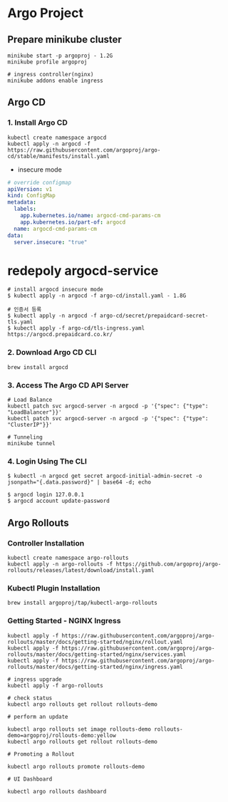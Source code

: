 # Argo Project

## Prepare minikube cluster

```
minikube start -p argoproj - 1.2G
minikube profile argoproj

# ingress controller(nginx)
minikube addons enable ingress
```

## Argo CD

### 1. Install Argo CD

```
kubectl create namespace argocd
kubectl apply -n argocd -f https://raw.githubusercontent.com/argoproj/argo-cd/stable/manifests/install.yaml
```

- insecure mode

```yaml
# override configmap
apiVersion: v1
kind: ConfigMap
metadata:
  labels:
    app.kubernetes.io/name: argocd-cmd-params-cm
    app.kubernetes.io/part-of: argocd
  name: argocd-cmd-params-cm
data:
  server.insecure: "true"
```

# redepoly argocd-service

```
# install argocd insecure mode
$ kubectl apply -n argocd -f argo-cd/install.yaml - 1.8G

# 인증서 등록
$ kubectl apply -n argocd -f argo-cd/secret/prepaidcard-secret-tls.yaml
$ kubectl apply -f argo-cd/tls-ingress.yaml
https://argocd.prepaidcard.co.kr/
```

### 2. Download Argo CD CLI

```
brew install argocd
```

### 3. Access The Argo CD API Server

```
# Load Balance
kubectl patch svc argocd-server -n argocd -p '{"spec": {"type": "LoadBalancer"}}'
kubectl patch svc argocd-server -n argocd -p '{"spec": {"type": "ClusterIP"}}'

# Tunneling
minikube tunnel
```

### 4. Login Using The CLI

```
$ kubectl -n argocd get secret argocd-initial-admin-secret -o jsonpath="{.data.password}" | base64 -d; echo

$ argocd login 127.0.0.1
$ argocd account update-password
```

## Argo Rollouts

### Controller Installation

```
kubectl create namespace argo-rollouts
kubectl apply -n argo-rollouts -f https://github.com/argoproj/argo-rollouts/releases/latest/download/install.yaml
```

### Kubectl Plugin Installation

```
brew install argoproj/tap/kubectl-argo-rollouts
```

### Getting Started - NGINX Ingress

```
kubectl apply -f https://raw.githubusercontent.com/argoproj/argo-rollouts/master/docs/getting-started/nginx/rollout.yaml
kubectl apply -f https://raw.githubusercontent.com/argoproj/argo-rollouts/master/docs/getting-started/nginx/services.yaml
kubectl apply -f https://raw.githubusercontent.com/argoproj/argo-rollouts/master/docs/getting-started/nginx/ingress.yaml

# ingress upgrade
kubectl apply -f argo-rollouts
```

```
# check status
kubectl argo rollouts get rollout rollouts-demo
```

```
# perform an update

kubectl argo rollouts set image rollouts-demo rollouts-demo=argoproj/rollouts-demo:yellow
kubectl argo rollouts get rollout rollouts-demo

# Promoting a Rollout

kubectl argo rollouts promote rollouts-demo
```

```
# UI Dashboard

kubectl argo rollouts dashboard
```
